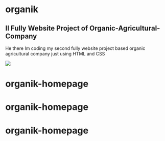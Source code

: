 # organik

## II Fully Website Project of Organic-Agricultural-Company



<p> He there Im coding my second fully website project 
based organic agricultural company 
just using HTML and CSS  </p>




![](full.gif)
# organik-homepage
# organik-homepage
# organik-homepage
